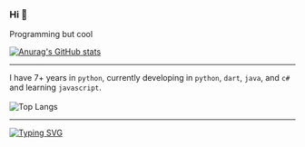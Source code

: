 ### Hi 👀

Programming but cool

[![Anurag's GitHub stats](https://github-readme-stats-cyan-chi-78.vercel.app/api?username=Boomexe&theme=dark&show_icons=true)](https://github.com/anuraghazra/github-readme-stats)

---
I have 7+ years in `python`, currently developing in `python`, `dart`, `java`, and `c#` and learning `javascript`.
<br><br>
![Top Langs](https://github-readme-stats-cyan-chi-78.vercel.app/api/top-langs/?username=Boomexe&layout=compact&theme=dark&size_weight=0.5&count_weight=0.5&exclude_repo=github-readme-stats&hide=hlsl,shaderlab,html,css,kvlang,cmake,swift,c%2B%2B,kotlin,objective-c,c,shell)

---


[![Typing SVG](https://readme-typing-svg.demolab.com?font=Fira+Code&pause=1000&random=false&width=435&lines=go+outside)](https://git.io/typing-svg)
